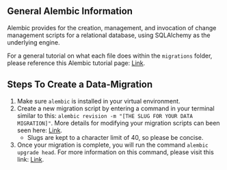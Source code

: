 ## General Alembic Information
Alembic provides for the creation, management, and invocation of change management scripts for a relational database, using SQLAlchemy as the underlying engine.

For a general tutorial on what each file does within the `migrations` folder, please reference this Alembic tutorial page: [Link](https://alembic.sqlalchemy.org/en/latest/tutorial.html).

## Steps To Create a Data-Migration
1. Make sure `alembic` is installed in your virtual environment.
2. Create a new migration script by entering a command in your terminal similar to this: `alembic revision -m "[THE SLUG FOR YOUR DATA MIGRATION]"`. More details for modifying your migration scripts can been seen here: [Link](https://alembic.sqlalchemy.org/en/latest/tutorial.html#create-a-migration-script).
    - Slugs are kept to a character limit of 40, so please be concise.
3. Once your migration is complete, you will run the command `alembic upgrade head`. For more information on this command, please visit this link: [Link](https://alembic.sqlalchemy.org/en/latest/tutorial.html#create-a-migration-script).

